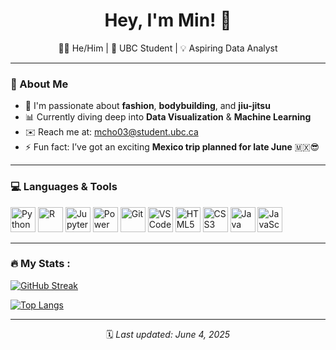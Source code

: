<h1 align="center"> Hey, I'm Min! 👋</h1>

<p align="center">
  👨‍💻 He/Him | 📍 UBC Student | 💡 Aspiring Data Analyst  
</p>

---

### 🌟 About Me

- 🎨 I'm passionate about **fashion**, **bodybuilding**, and **jiu-jitsu**
- 📊 Currently diving deep into **Data Visualization** & **Machine Learning**
- ✉️ Reach me at: [mcho03@student.ubc.ca](mailto:mcho03@student.ubc.ca)
- ⚡ Fun fact: I’ve got an exciting **Mexico trip planned for late June** 🇲🇽😎

---

### 💻 Languages & Tools

<p align="left">
  <img src="https://cdn.jsdelivr.net/gh/devicons/devicon/icons/python/python-original.svg" width="40" alt="Python"/>
  <img src="https://cdn.jsdelivr.net/gh/devicons/devicon/icons/r/r-original.svg" width="40" alt="R"/>
  <img src="https://cdn.jsdelivr.net/gh/devicons/devicon/icons/jupyter/jupyter-original.svg" width="40" alt="Jupyter"/>
  <img src="https://img.icons8.com/color/48/000000/tableau-software.png" width="40" alt="Power BI"/>
  <img src="https://cdn.jsdelivr.net/gh/devicons/devicon/icons/git/git-original.svg" width="40" alt="Git"/>
  <img src="https://cdn.jsdelivr.net/gh/devicons/devicon/icons/vscode/vscode-original.svg" width="40" alt="VS Code"/>
  <img src="https://cdn.jsdelivr.net/gh/devicons/devicon/icons/html5/html5-original.svg" width="40" alt="HTML5"/>
  <img src="https://cdn.jsdelivr.net/gh/devicons/devicon/icons/css3/css3-original.svg" width="40" alt="CSS3"/>
<img src="https://cdn.jsdelivr.net/gh/devicons/devicon/icons/java/java-original.svg" width="40" alt="Java"/>
<img src="https://cdn.jsdelivr.net/gh/devicons/devicon/icons/javascript/javascript-original.svg" width="40" alt="JavaScript"/>
</p>

---

### :fire: My Stats :
[![GitHub Streak](http://github-readme-streak-stats.herokuapp.com?user=mcho04&theme=dark&background=000000)](https://git.io/streak-stats)

[![Top Langs](https://github-readme-stats.vercel.app/api/top-langs/?username=mcho04&layout=compact&theme=vision-friendly-dark)](https://github.com/anuraghazra/github-readme-stats)

---

<p align="center">
  🗓️ <i>Last updated: June 4, 2025</i>
</p>
